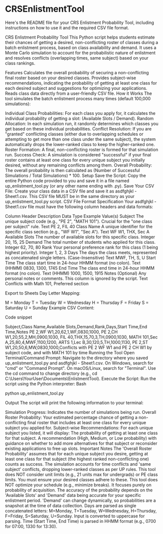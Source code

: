 # CRSEnlistmentTool

Here's the README file for your CRS Enlistment Probability Tool, including instructions on how to use it and the required CSV file format.

CRS Enlistment Probability Tool
This Python script helps students estimate their chances of getting a desired, non-conflicting roster of classes during a batch enlistment process, based on class availability and demand. It uses a Monte Carlo simulation to account for the probabilistic nature of enlistment and resolves conflicts (overlapping times, same subject) based on your class rankings.

Features
Calculates the overall probability of securing a non-conflicting final roster based on your desired classes.
Provides subject-wise recommendations, indicating the probability of getting at least one class for each desired subject and suggestions for optimizing your applications.
Reads class data directly from a user-friendly CSV file.
How it Works
The tool simulates the batch enlistment process many times (default 100,000 simulations):

Individual Class Probabilities: For each class you apply for, it calculates the individual probability of getting a slot: (Available Slots / Demand).
Random Allocation: In each simulation run, it randomly determines which classes you get based on these individual probabilities.
Conflict Resolution: If you are "granted" conflicting classes (either due to overlapping schedules or attempting to get more than one class under the same subject), the system automatically drops the lower-ranked class to keep the higher-ranked one.
Roster Formation: A final, non-conflicting roster is formed for that simulation run.
Success Check: A simulation is considered "successful" if your final roster contains at least one class for every unique subject you initially desired, without any remaining conflicts among them.
Overall Probability: The overall probability is then calculated as (Number of Successful Simulations / Total Simulations) * 100.
Setup
Save the Script: Copy the entire Python code provided to you and save it in a file named up_enlistment_tool.py (or any other name ending with .py).
Save Your CSV File: Create your class data in a CSV file and save it as asdfghjkl - Sheet1.csv. This CSV file MUST be in the same directory as your up_enlistment_tool.py script.
CSV File Format Specification
Your asdfghjkl - Sheet1.csv file must have the following column headers and data formats:

Column Header	Description	Data Type	Example Value(s)
Subject	The unique subject code (e.g., "PE 2", "MATH 101"). Crucial for the "one class per subject" rule.	Text	PE 2, FIL 40
Class Name	A unique identifier for the specific class section (e.g., "WF W1", "Sec A").	Text	WF W1, THX, Sec A
Available Slots	The number of available slots for this specific class.	Integer	20, 15, 25
Demand	The total number of students who applied for this class.	Integer	62, 70, 80
Rank	Your personal preference rank for this class (1 being highest priority).	Integer	1, 2, 3
Days	The days the class meets, represented as concatenated single letters. (Case-Insensitive)	Text	MWF, TH, S, U
Start Time	The class start time in 24-hour HHMM format (no colon).	Text (HHMM)	0830, 1300, 1745
End Time	The class end time in 24-hour HHMM format (no colon).	Text (HHMM)	1000, 1500, 1915
Notes	(Optional) Any personal notes or comments. This column is ignored by the script.	Text	Conflicts with Math 101, Preferred section

Export to Sheets
Day Letter Mapping:

M = Monday
T = Tuesday
W = Wednesday
H = Thursday
F = Friday
S = Saturday
U = Sunday
Example CSV Content:

Code snippet

Subject,Class Name,Available Slots,Demand,Rank,Days,Start Time,End Time,Notes
PE 2,WF W1,20,62,1,WF,0830,1000,
PE 2,CH W1,20,55,2,MH,0900,1030,
FIL 40,THX,15,70,3,TH,0900,1030,
MATH 101,Sec A,25,80,4,MWF,1100,1200,
ARTS 1,Lec B,30,120,5,TH,1000,1130,
PE 2,ST W1,20,50,6,MW,0830,1000,Conflicts with PE 2 WF W1 and PE 2 CH W1 by subject code, and with MATH 101 by time
Running the Tool
Open Terminal/Command Prompt: Navigate to the directory where you saved up_enlistment_tool.py and asdfghjkl - Sheet1.csv.
On Windows, search for "cmd" or "Command Prompt".
On macOS/Linux, search for "Terminal".
Use the cd command to change directory (e.g., cd C:\Users\YourUser\Documents\EnlistmentTool).
Execute the Script: Run the script using the Python interpreter:
Bash

python up_enlistment_tool.py

Output
The script will print the following information to your terminal:

Simulation Progress: Indicates the number of simulations being run.
Overall Roster Probability: Your estimated percentage chance of getting a non-conflicting final roster that includes at least one class for every unique subject you applied for.
Subject-wise Recommendations: For each unique subject you listed, it will display:
The probability of getting at least one class for that subject.
A recommendation (High, Medium, or Low probability) with guidance on whether to add more alternatives for that subject or reconsider existing applications to free up slots.
Important Notes
The 'Overall Roster Probability' assumes that for each unique subject you desire, getting at least one class for that subject (the highest ranked non-conflicting one) counts as success.
The simulation accounts for time conflicts and 'same subject' conflicts, dropping lower-ranked classes as per UP rules.
This tool does NOT consider unit limits (e.g., 21 units max for undergrads) or PE class limits. You must ensure your desired classes adhere to these.
This tool does NOT optimize your schedule (e.g., minimize breaks). It focuses purely on probability of acquisition.
The accuracy of the probability depends on the 'Available Slots' and 'Demand' data being accurate for your specific enlistment period.
'Demand' can change dynamically, so probabilities are a snapshot at the time of data collection.
Days are parsed as single concatenated letters: M=Monday, T=Tuesday, W=Wednesday, H=Thursday, F=Friday, S=Saturday, U=Sunday. Input is converted to uppercase for parsing.
Time (Start Time, End Time) is parsed in HHMM format (e.g., 0700 for 07:00, 1330 for 13:30).
